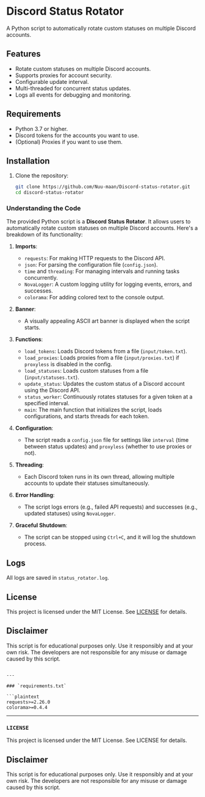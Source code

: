 # Discord Status Rotator

A Python script to automatically rotate custom statuses on multiple Discord accounts.

## Features
- Rotate custom statuses on multiple Discord accounts.
- Supports proxies for account security.
- Configurable update interval.
- Multi-threaded for concurrent status updates.
- Logs all events for debugging and monitoring.

## Requirements
- Python 3.7 or higher.
- Discord tokens for the accounts you want to use.
- (Optional) Proxies if you want to use them.

## Installation
1. Clone the repository:
   ```bash
   git clone https://github.com/Nuu-maan/Discord-status-rotator.git
   cd discord-status-rotator
   ```

### Understanding the Code

The provided Python script is a **Discord Status Rotator**. It allows users to automatically rotate custom statuses on multiple Discord accounts. Here's a breakdown of its functionality:

1. **Imports**:
   - `requests`: For making HTTP requests to the Discord API.
   - `json`: For parsing the configuration file (`config.json`).
   - `time` and `threading`: For managing intervals and running tasks concurrently.
   - `NovaLogger`: A custom logging utility for logging events, errors, and successes.
   - `colorama`: For adding colored text to the console output.

2. **Banner**:
   - A visually appealing ASCII art banner is displayed when the script starts.

3. **Functions**:
   - `load_tokens`: Loads Discord tokens from a file (`input/token.txt`).
   - `load_proxies`: Loads proxies from a file (`input/proxies.txt`) if `proxyless` is disabled in the config.
   - `load_statuses`: Loads custom statuses from a file (`input/statuses.txt`).
   - `update_status`: Updates the custom status of a Discord account using the Discord API.
   - `status_worker`: Continuously rotates statuses for a given token at a specified interval.
   - `main`: The main function that initializes the script, loads configurations, and starts threads for each token.

4. **Configuration**:
   - The script reads a `config.json` file for settings like `interval` (time between status updates) and `proxyless` (whether to use proxies or not).

5. **Threading**:
   - Each Discord token runs in its own thread, allowing multiple accounts to update their statuses simultaneously.

6. **Error Handling**:
   - The script logs errors (e.g., failed API requests) and successes (e.g., updated statuses) using `NovaLogger`.

7. **Graceful Shutdown**:
   - The script can be stopped using `Ctrl+C`, and it will log the shutdown process.


## Logs
All logs are saved in `status_rotator.log`.

## License
This project is licensed under the MIT License. See [LICENSE](LICENSE) for details.

## Disclaimer
This script is for educational purposes only. Use it responsibly and at your own risk. The developers are not responsible for any misuse or damage caused by this script.
```

---

### `requirements.txt`

```plaintext
requests>=2.26.0
colorama>=0.4.4
```

---

### `LICENSE`

This project is licensed under the MIT License. See LICENSE for details.


## Disclaimer
This script is for educational purposes only. Use it responsibly and at your own risk. The developers are not responsible for any misuse or damage caused by this script.

